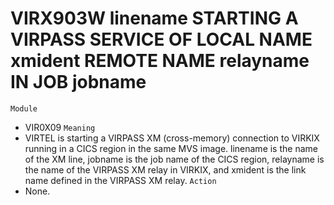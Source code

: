 # VIRX903W linename STARTING A VIRPASS SERVICE OF LOCAL NAME xmident REMOTE NAME relayname IN JOB jobname
`Module`
- VIR0X09
`Meaning`
- VIRTEL is starting a VIRPASS XM (cross-memory) connection to VIRKIX running in a CICS region in the same MVS image. linename is the name of the XM line, jobname is the job name of the CICS region, relayname is the name of the VIRPASS XM relay in VIRKIX, and xmident is the link name defined in the VIRPASS XM relay.
`Action`
- None.
